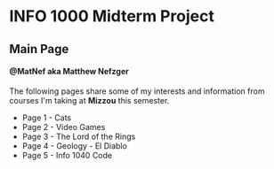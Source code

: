 # INFO 1000 Midterm Project
## Main Page
#### @MatNef aka Matthew Nefzger

The following pages share some of my interests and information from courses I'm taking at **Mizzou** this semester.
- Page 1 - Cats
- Page 2 - Video Games
- Page 3 - The Lord of the Rings
- Page 4 - Geology - El Diablo
- Page 5 - Info 1040 Code

<!---
The following is a default comment I left here: MatNef/MatNef is a ✨ special ✨ repository because its `README.md` (this file) appears on your GitHub profile.
You can click the Preview link to take a look at your changes.
--->
